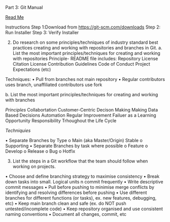 Part 3: Git Manual

[Read Me](.~/Documents/GitHub/Jaryie/OOPS_02/blob/development/README.md)

Instructions
Step 1:Download from https://git-scm.com/downloads
Step 2: Run Installer
Step 3: Verify Installer

2.	Do research on some principles/techniques of industry standard best practices creating and working with repositories and branches in Git. 
a.	List the most important principles/techniques for creating and working with repositories
Principle- README file includes:
Repository License
Citation License
Contribution Guidelines
Code of Conduct
Project Expectations
(etc)

Techniques:
•	Pull from branches not main repository
•	Regular contributors uses branch, unaffiliated contributors use fork

b.	List the most important principles/techniques for creating and working with branches

_Principles_
Collabortation
Customer-Centric Decison Making
Making Data Based Decisions
Automation
Regular Improvement
Failuer as a Learning Opportunity
Responsibility Trhoughout the Life Cycle

_Techniquies_

•	Separate Branches by Type 
	o	Main (aka Master/Origin) Stable
	o	Supporting 
•	Separate Branches by task where possible
	o	Feature
	o	Develop
	o	Release
	o	Bug
	o	Hotfix


3.	List the steps in a Git workflow that the team should follow when working on projects.

•	Choose and define branching strategy to maximise consistency
•	Break down tasks into small. Logical units n commit frequently
•	Write descriptive commit messages
•	Pull before pushing to minimise merge conflicts by identifying and resolving differences before pushing
•	Use different branches for different functions (or tasks), ex. new features, debugging, etc)
•	Keep main branch clean and safe (ex. do NOT push untested/incomplete code)
•	Keep repository organised and use consistent naming conventions
•	Document all changes, commit, etc

